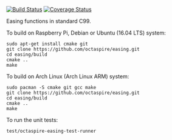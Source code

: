 [![Build Status](https://travis-ci.org/octaspire/easing.svg?branch=master)](https://travis-ci.org/octaspire/easing) [![Coverage Status](https://codecov.io/gh/octaspire/easing/coverage.svg?branch=master)](https://codecov.io/gh/octaspire/easing/coverage.svg?branch=master)

Easing functions in standard C99.

To build on Raspberry Pi, Debian or Ubuntu (16.04 LTS) system:

```shell
sudo apt-get install cmake git
git clone https://github.com/octaspire/easing.git
cd easing/build
cmake ..
make
```

To build on Arch Linux (Arch Linux ARM) system:

```shell
sudo pacman -S cmake git gcc make
git clone https://github.com/octaspire/easing.git
cd easing/build
cmake ..
make
```

To run the unit tests:

```shell
test/octaspire-easing-test-runner
```
